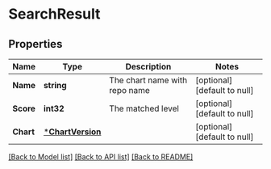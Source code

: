 # SearchResult

## Properties
Name | Type | Description | Notes
------------ | ------------- | ------------- | -------------
**Name** | **string** | The chart name with repo name | [optional] [default to null]
**Score** | **int32** | The matched level | [optional] [default to null]
**Chart** | [***ChartVersion**](ChartVersion.md) |  | [optional] [default to null]

[[Back to Model list]](../README.md#documentation-for-models) [[Back to API list]](../README.md#documentation-for-api-endpoints) [[Back to README]](../README.md)


